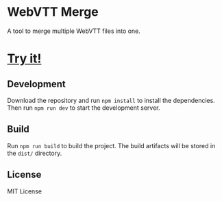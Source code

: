 # WebVTT Merge

A tool to merge multiple WebVTT files into one.

# [Try it!](https://webvtt-merge.enrico.wtf)

## Development

Download the repository and run `npm install` to install the dependencies.
Then run `npm run dev` to start the development server.

## Build

Run `npm run build` to build the project. The build artifacts will be stored in the `dist/` directory.

## License

MIT License
